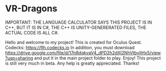 # VR-Dragons
IMPORTANT: THE LANGUAGE CALCULATOR SAYS THIS PROJECT IS IN C++, BUT IT IS IN C#, THE C++ IS UNITY-GENERERATED FILES, THE ACTUAL CODE IS ALL C#.

Hello and welcome to my project! This is created for Oculus Quest.
Codecks: https://flh.codecks.io
In addition, you must download https://drive.google.com/file/d/17n8dqkvaV4_dPD2h2dXI2NhVtbyIiHx5/view?usp=sharing and put it in the main project folder to play. Enjoy!
This project is still very much in beta. Any help is greatly appreciated. Thanks!
